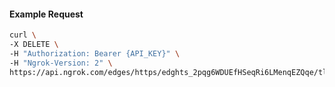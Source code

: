 <!-- Code generated for API Clients. DO NOT EDIT. -->

#### Example Request

```bash
curl \
-X DELETE \
-H "Authorization: Bearer {API_KEY}" \
-H "Ngrok-Version: 2" \
https://api.ngrok.com/edges/https/edghts_2pqg6WDUEfHSeqRi6LMenqEZQqe/tls_termination
```
